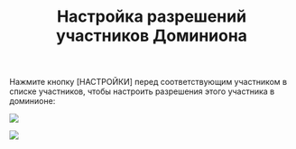 ﻿---
title: Настройка разрешений участников Доминиона
createTime: 2025/03/14 09:18:39
permalink: /ru/doc/player/member/set/
---

Нажмите кнопку [НАСТРОЙКИ] перед соответствующим участником в списке участников, чтобы настроить
разрешения этого участника в доминионе:

![](/player/member/set/1.png)

![](/player/member/set/2.png)
